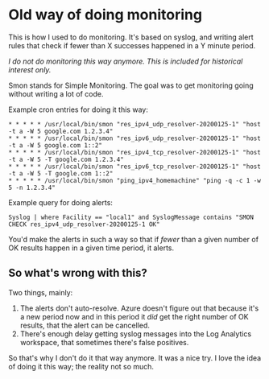 # Old way of doing monitoring

This is how I used to do monitoring. It's based on syslog, and writing
alert rules that check if fewer than X successes happened in a Y minute
period.

*I do not do monitoring this way anymore. This is included for historical
interest only.*

Smon stands for Simple Monitoring. The goal was to get monitoring going
without writing a lot of code.

Example cron entries for doing it this way:

```
* * * * * /usr/local/bin/smon "res_ipv4_udp_resolver-20200125-1" "host -t a -W 5 google.com 1.2.3.4"
* * * * * /usr/local/bin/smon "res_ipv6_udp_resolver-20200125-1" "host -t a -W 5 google.com 1::2"
* * * * * /usr/local/bin/smon "res_ipv4_tcp_resolver-20200125-1" "host -t a -W 5 -T google.com 1.2.3.4"
* * * * * /usr/local/bin/smon "res_ipv6_tcp_resolver-20200125-1" "host -t a -W 5 -T google.com 1::2"
* * * * * /usr/local/bin/smon "ping_ipv4_homemachine" "ping -q -c 1 -w 5 -n 1.2.3.4"
```

Example query for doing alerts:

```
Syslog | where Facility == "local1" and SyslogMessage contains "SMON CHECK res_ipv4_udp_resolver-20200125-1 OK"
```

You'd make the alerts in such a way so that if *fewer* than a given number of
OK results happen in a given time period, it alerts.

## So what's wrong with this?

Two things, mainly:

1. The alerts don't auto-resolve. Azure doesn't figure out that because it's
   a new period now and in this period it *did* get the right number of OK
   results, that the alert can be cancelled.
2. There's enough delay getting syslog messages into the Log Analytics
   workspace, that sometimes there's false positives.

So that's why I don't do it that way anymore. It was a nice try. I love the
idea of doing it this way; the reality not so much.
